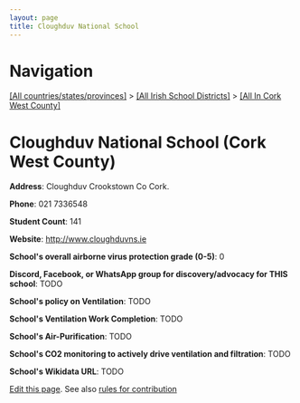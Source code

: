 ```yaml
---
layout: page
title: Cloughduv National School
---
```

# Navigation

[[All countries/states/provinces]](../../..) > [[All Irish School Districts]](../..) > [[All In Cork West County]](..)

# Cloughduv National School (Cork West County)

**Address**: Cloughduv Crookstown Co Cork.

**Phone**: 021 7336548

**Student Count**: 141

**Website**: <http://www.cloughduvns.ie>

**School's overall airborne virus protection grade (0-5)**: 0

**Discord, Facebook, or WhatsApp group for discovery/advocacy for THIS school**: TODO

**School's policy on Ventilation**: TODO

**School's Ventilation Work Completion**: TODO

**School's Air-Purification**: TODO

**School's CO2 monitoring to actively drive ventilation and filtration**: TODO

**School's Wikidata URL**: TODO


[Edit this page](https://github.com/ventilate-schools/Ireland/edit/main/./Cork_West_County/Cloughduv_National_School.md). See also [rules for contribution](../../../contribution-rules/)